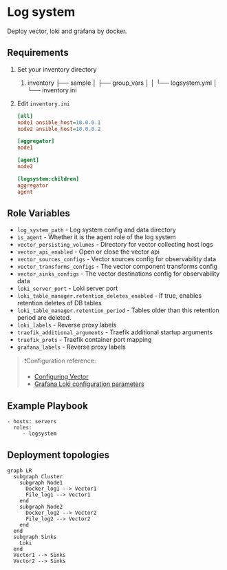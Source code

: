 Log system
=========

Deploy vector, loki and grafana by docker. 

Requirements
--------------

1. Set your inventory directory

   1. inventory
      ├── sample
      │   ├── group_vars
      │   │   └── logsystem.yml
      │   └── inventory.ini

2. Edit `inventory.ini`

   ```ini
   [all]
   node1 ansible_host=10.0.0.1
   node2 ansible_host=10.0.0.2
   
   [aggregator]
   node1
   
   [agent]
   node2
   
   [logsystem:children]
   aggregator
   agent
   
   ```

Role Variables
--------------

- `log_system_path` - Log system config and data directory
- `is_agent` - Whether it is the agent role of the log system
- `vector_persisting_volumes` - Directory for vector collecting host logs
- `vector_api_enabled` - Open or close the vector api
- `vector_sources_configs` - Vector sources config for observability data
- `vector_transforms_configs` - The vector component transforms config
- `vector_sinks_configs` - The vector destinations config for observability data
- `loki_server_port` - Loki server port
- `loki_table_manager.retention_deletes_enabled` - If true, enables retention deletes of DB tables
- `loki_table_manager.retention_period` - Tables older than this retention period are deleted.
- `loki_labels` - Reverse proxy labels
- `traefik_additional_arguments` - Traefik additional startup arguments
- `traefik_prots` - Traefik container port mapping
- `grafana_labels` - Reverse proxy labels

> ❗️Configuration reference:
>
> - [Configuring Vector](https://vector.dev/docs/reference/configuration/)
> - [Grafana Loki configuration parameters](https://grafana.com/docs/loki/latest/configure/)

Example Playbook
----------------

    - hosts: servers
      roles:
         - logsystem

Deployment topologies
-----------------------

```mermaid
graph LR
  subgraph Cluster
    subgraph Node1
      Docker_log1 --> Vector1
      File_log1 --> Vector1
    end
    subgraph Node2
      Docker_log2 --> Vector2
      File_log2 --> Vector2
    end
  end
  subgraph Sinks
    Loki
  end
  Vector1 --> Sinks
  Vector2 --> Sinks
```

